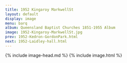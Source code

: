 ```yaml
---
title: 1952 Kingaroy MarkwellSt
layout: default
display: image
menu: barq
album: Queensland Baptist Churches 1851-1955 Album
image: 1952-Kingaroy-MarkwellSt.jpg
prev: 1952-Kedron-GordonPark.html
next: 1952-Laidley-hall.html
---
```

{% include image-head.md %}
{% include image.html %}